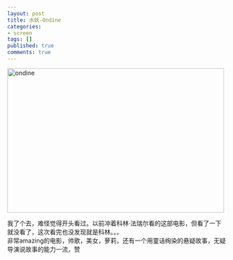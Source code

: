 ```yaml
---
layout: post
title: 水妖-Ondine
categories:
- screen
tags: []
published: true
comments: true
---
```

<p><img class="alignnone" title="ondine" src="http://walkerwzy.info/img/movie/200971781548.42165475.jpg" alt="ondine" width="500" height="333" /></p>

<p>我了个去，难怪觉得开头看过。以前冲着科林·法瑞尔看的这部电影，但看了一下就没看了，这次看完也没发现就是科林。。。<br />
非常amazing的电影，帅歌，美女，萝莉，还有一个用童话绚染的悬疑故事，无疑导演说故事的能力一流，赞</p>
